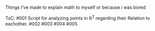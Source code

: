 Things I've made to explain math to myself or because i was bored 

ToC:
#001 
Script for analyzing points in $\mathbb{R}^2$ regarding their Relation to eachother.
#002
#003
#004
#005
